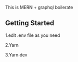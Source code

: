 This is MERN + graphql boilerate

## Getting Started

1.edit .env file as you need

2.Yarn

3.Yarn dev
